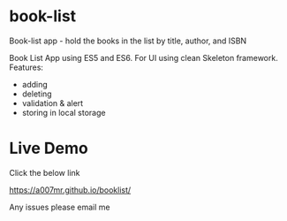 # book-list
Book-list app - hold the books in the list by title, author, and ISBN

Book List App using ES5 and ES6. For UI using clean Skeleton framework.
Features: 
- adding
- deleting
- validation & alert
- storing in local storage

# Live Demo
Click the below link

https://a007mr.github.io/booklist/

Any issues please email me

